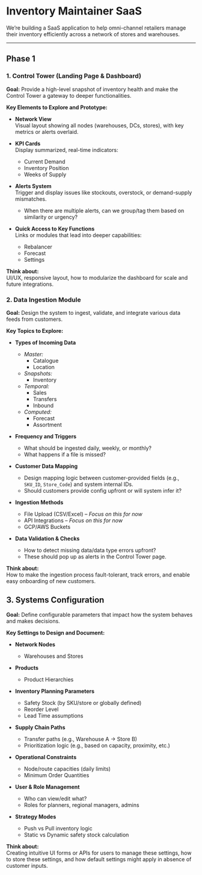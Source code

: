 # Inventory Maintainer SaaS 

We’re building a SaaS application to help omni-channel retailers manage their inventory efficiently across a network of stores and warehouses.

---
## Phase 1

### 1. Control Tower (Landing Page & Dashboard)

**Goal:** Provide a high-level snapshot of inventory health and make the Control Tower a gateway to deeper functionalities.

**Key Elements to Explore and Prototype:**

- **Network View**  
  Visual layout showing all nodes (warehouses, DCs, stores), with key metrics or alerts overlaid.

- **KPI Cards**  
  Display summarized, real-time indicators:  
  - Current Demand  
  - Inventory Position  
  - Weeks of Supply  

- **Alerts System**  
  Trigger and display issues like stockouts, overstock, or demand-supply mismatches.  
  - When there are multiple alerts, can we group/tag them based on similarity or urgency?

- **Quick Access to Key Functions**  
  Links or modules that lead into deeper capabilities:  
  - Rebalancer  
  - Forecast  
  - Settings

**Think about:**  
UI/UX, responsive layout, how to modularize the dashboard for scale and future integrations.

### 2. Data Ingestion Module

**Goal:** Design the system to ingest, validate, and integrate various data feeds from customers.

**Key Topics to Explore:**

- **Types of Incoming Data**
  - *Master:*  
    - Catalogue  
    - Location  
  - *Snapshots:*  
    - Inventory  
  - *Temporal:*  
    - Sales  
    - Transfers  
    - Inbound  
  - *Computed:*  
    - Forecast  
    - Assortment

- **Frequency and Triggers**
  - What should be ingested daily, weekly, or monthly?  
  - What happens if a file is missed?

- **Customer Data Mapping**
  - Design mapping logic between customer-provided fields (e.g., `SKU_ID`, `Store_Code`) and system internal IDs.  
  - Should customers provide config upfront or will system infer it?

- **Ingestion Methods**
  - File Upload (CSV/Excel) – *Focus on this for now*  
  - API Integrations – *Focus on this for now*  
  - GCP/AWS Buckets  

- **Data Validation & Checks**
  - How to detect missing data/data type errors upfront?  
  - These should pop up as alerts in the Control Tower page.

**Think about:**  
How to make the ingestion process fault-tolerant, track errors, and enable easy onboarding of new customers.

## 3. Systems Configuration

**Goal:** Define configurable parameters that impact how the system behaves and makes decisions.

**Key Settings to Design and Document:**

- **Network Nodes**
  - Warehouses and Stores

- **Products**
  - Product Hierarchies

- **Inventory Planning Parameters**
  - Safety Stock (by SKU/store or globally defined)  
  - Reorder Level  
  - Lead Time assumptions

- **Supply Chain Paths**
  - Transfer paths (e.g., Warehouse A → Store B)  
  - Prioritization logic (e.g., based on capacity, proximity, etc.)

- **Operational Constraints**
  - Node/route capacities (daily limits)  
  - Minimum Order Quantities

- **User & Role Management**
  - Who can view/edit what?  
  - Roles for planners, regional managers, admins

- **Strategy Modes**
  - Push vs Pull inventory logic  
  - Static vs Dynamic safety stock calculation

**Think about:**  
Creating intuitive UI forms or APIs for users to manage these settings, how to store these settings, and how default settings might apply in absence of customer inputs.
